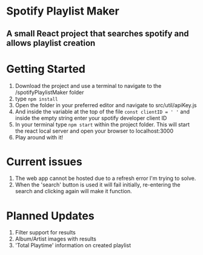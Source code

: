 # Spotify Playlist Maker
## A small React project that searches spotify and allows playlist creation

# Getting Started
1. Download the project and use a terminal to navigate to the /spotifyPlaylistMaker folder
2. type `npm install`
3. Open the folder in your preferred editor and navigate to src/util/apiKey.js
4. And inside the variable at the top of the file `const clientID = ' '` and inside the empty string enter your spotify developer client ID
5. In your terminal type `npm start` within the project folder. This will start the react local server and open your browser to localhost:3000
6. Play around with it!

# Current issues
1. The web app cannot be hosted due to a refresh error I'm trying to solve.
2. When the 'search' button is used it will fail initially, re-entering the search and clicking again will make it function.

# Planned Updates
1. Filter support for results
2. Album/Artist images with results
3. 'Total Playtime' information on created playlist